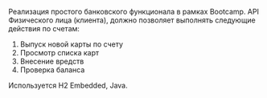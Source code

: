 Реализация простого банковского функционала в рамках Bootcamp.
API Физического лица (клиента), должно позволяет выполнять следующие действия по счетам:
1) Выпуск новой карты по счету 
2) Проcмотр списка карт
3) Внесение вредств
4) Проверка баланса

Используется H2 Embedded, Java.
